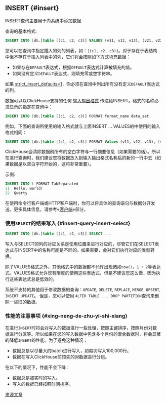 ## INSERT {#insert}

INSERT查询主要用于向系统中添加数据.

查询的基本格式:

``` sql
INSERT INTO [db.]table [(c1, c2, c3)] VALUES (v11, v12, v13), (v21, v22, v23), ...
```

您可以在查询中指定插入的列的列表，如：`[(c1, c2, c3)]`。对于存在于表结构中但不存在于插入列表中的列，它们将会按照如下方式填充数据：

-   如果存在`DEFAULT`表达式，根据`DEFAULT`表达式计算被填充的值。
-   如果没有定义`DEFAULT`表达式，则填充零或空字符串。

如果 [strict\_insert\_defaults=1](../operations/settings/settings.md)，你必须在查询中列出所有没有定义`DEFAULT`表达式的列。

数据可以以ClickHouse支持的任何 [输入输出格式](../interfaces/formats.md#formats) 传递给INSERT。格式的名称必须显示的指定在查询中：

``` sql
INSERT INTO [db.]table [(c1, c2, c3)] FORMAT format_name data_set
```

例如，下面的查询所使用的输入格式就与上面INSERT … VALUES的中使用的输入格式相同：

``` sql
INSERT INTO [db.]table [(c1, c2, c3)] FORMAT Values (v11, v12, v13), (v21, v22, v23), ...
```

ClickHouse会清除数据前所有的空白字符与一行摘要信息（如果需要的话）。所以在进行查询时，我们建议您将数据放入到输入输出格式名称后的新的一行中去（如果数据是以空白字符开始的，这将非常重要）。

示例:

``` sql
INSERT INTO t FORMAT TabSeparated
11  Hello, world!
22  Qwerty
```

在使用命令行客户端或HTTP客户端时，你可以将具体的查询语句与数据分开发送。更多具体信息，请参考«[客户端](../interfaces/index.md#interfaces)»部分。

### 使用`SELECT`的结果写入 {#insert-query-insert-select}

``` sql
INSERT INTO [db.]table [(c1, c2, c3)] SELECT ...
```

写入与SELECT的列的对应关系是使用位置来进行对应的，尽管它们在SELECT表达式与INSERT中的名称可能是不同的。如果需要，会对它们执行对应的类型转换。

除了VALUES格式之外，其他格式中的数据都不允许出现诸如`now()`，`1 + 2`等表达式。VALUES格式允许您有限度的使用这些表达式，但是不建议您这么做，因为执行这些表达式总是低效的。

系统不支持的其他用于修改数据的查询：`UPDATE`, `DELETE`, `REPLACE`, `MERGE`, `UPSERT`, `INSERT UPDATE`。
但是，您可以使用 `ALTER TABLE ... DROP PARTITION`查询来删除一些旧的数据。

### 性能的注意事项 {#xing-neng-de-zhu-yi-shi-xiang}

在进行`INSERT`时将会对写入的数据进行一些处理，按照主键排序，按照月份对数据进行分区等。所以如果在您的写入数据中包含多个月份的混合数据时，将会显著的降低`INSERT`的性能。为了避免这种情况：

-   数据总是以尽量大的batch进行写入，如每次写入100,000行。
-   数据在写入ClickHouse前预先的对数据进行分组。

在以下的情况下，性能不会下降：

-   数据总是被实时的写入。
-   写入的数据已经按照时间排序。

[来源文章](https://clickhouse.tech/docs/en/query_language/insert_into/) <!--hide-->
